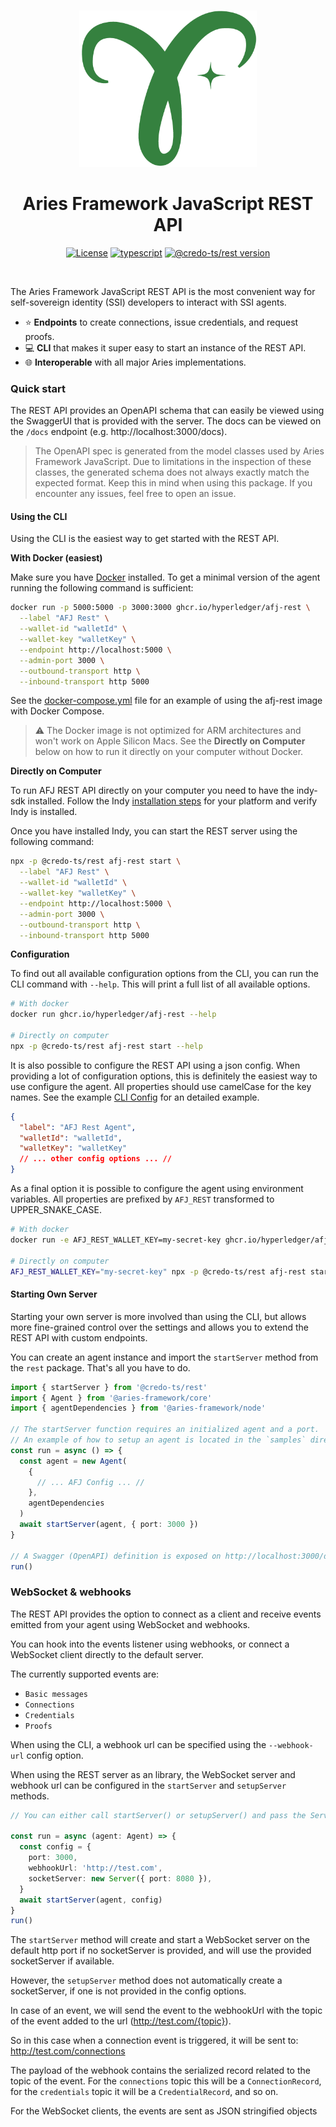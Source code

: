 <p align="center">
  <br />
  <img
    alt="Hyperledger Aries logo"
    src="https://raw.githubusercontent.com/hyperledger/aries-framework-javascript/aa31131825e3331dc93694bc58414d955dcb1129/images/aries-logo.png"
    height="250px"
  />
</p>
<h1 align="center"><b>Aries Framework JavaScript REST API</b></h1>
<p align="center">
  <a
    href="https://raw.githubusercontent.com/hyperledger/aries-framework-javascript-ext/main/LICENSE"
    ><img
      alt="License"
      src="https://img.shields.io/badge/License-Apache%202.0-blue.svg"
  /></a>
  <a href="https://www.typescriptlang.org/"
    ><img
      alt="typescript"
      src="https://img.shields.io/badge/%3C%2F%3E-TypeScript-%230074c1.svg"
  /></a>
    <a href="https://www.npmjs.com/package/@credo-ts/rest"
    ><img
      alt="@credo-ts/rest version"
      src="https://img.shields.io/npm/v/@credo-ts/rest"
  /></a>

</p>
<br />

The Aries Framework JavaScript REST API is the most convenient way for self-sovereign identity (SSI) developers to interact with SSI agents.

- ⭐ **Endpoints** to create connections, issue credentials, and request proofs.
- 💻 **CLI** that makes it super easy to start an instance of the REST API.
- 🌐 **Interoperable** with all major Aries implementations.

### Quick start

The REST API provides an OpenAPI schema that can easily be viewed using the SwaggerUI that is provided with the server. The docs can be viewed on the `/docs` endpoint (e.g. http://localhost:3000/docs).

> The OpenAPI spec is generated from the model classes used by Aries Framework JavaScript. Due to limitations in the inspection of these classes, the generated schema does not always exactly match the expected format. Keep this in mind when using this package. If you encounter any issues, feel free to open an issue.

#### Using the CLI

Using the CLI is the easiest way to get started with the REST API.

**With Docker (easiest)**

Make sure you have [Docker](https://docs.docker.com/get-docker/) installed. To get a minimal version of the agent running the following command is sufficient:

```sh
docker run -p 5000:5000 -p 3000:3000 ghcr.io/hyperledger/afj-rest \
  --label "AFJ Rest" \
  --wallet-id "walletId" \
  --wallet-key "walletKey" \
  --endpoint http://localhost:5000 \
  --admin-port 3000 \
  --outbound-transport http \
  --inbound-transport http 5000
```

See the [docker-compose.yml](https://github.com/openwallet-foundation/credo-ts-ext/tree/main/docker-compose.yml) file for an example of using the afj-rest image with Docker Compose.

> ⚠️ The Docker image is not optimized for ARM architectures and won't work on Apple Silicon Macs. See the **Directly on Computer** below on how to run it directly on your computer without Docker.

**Directly on Computer**

To run AFJ REST API directly on your computer you need to have the indy-sdk installed. Follow the Indy [installation steps](https://github.com/openwallet-foundation/credo-ts/tree/main/docs/libindy) for your platform and verify Indy is installed.

Once you have installed Indy, you can start the REST server using the following command:

```sh
npx -p @credo-ts/rest afj-rest start \
  --label "AFJ Rest" \
  --wallet-id "walletId" \
  --wallet-key "walletKey" \
  --endpoint http://localhost:5000 \
  --admin-port 3000 \
  --outbound-transport http \
  --inbound-transport http 5000
```

**Configuration**

To find out all available configuration options from the CLI, you can run the CLI command with `--help`. This will print a full list of all available options.

```sh
# With docker
docker run ghcr.io/hyperledger/afj-rest --help

# Directly on computer
npx -p @credo-ts/rest afj-rest start --help
```

It is also possible to configure the REST API using a json config. When providing a lot of configuration options, this is definitely the easiest way to use configure the agent. All properties should use camelCase for the key names. See the example [CLI Config](https://github.com/openwallet-foundation/credo-ts-ext/tree/main/packages/rest/samples/cliConfig.json) for an detailed example.

```json
{
  "label": "AFJ Rest Agent",
  "walletId": "walletId",
  "walletKey": "walletKey"
  // ... other config options ... //
}
```

As a final option it is possible to configure the agent using environment variables. All properties are prefixed by `AFJ_REST` transformed to UPPER_SNAKE_CASE.

```sh
# With docker
docker run -e AFJ_REST_WALLET_KEY=my-secret-key ghcr.io/hyperledger/afj-rest ...

# Directly on computer
AFJ_REST_WALLET_KEY="my-secret-key" npx -p @credo-ts/rest afj-rest start ...
```

#### Starting Own Server

Starting your own server is more involved than using the CLI, but allows more fine-grained control over the settings and allows you to extend the REST API with custom endpoints.

You can create an agent instance and import the `startServer` method from the `rest` package. That's all you have to do.

```ts
import { startServer } from '@credo-ts/rest'
import { Agent } from '@aries-framework/core'
import { agentDependencies } from '@aries-framework/node'

// The startServer function requires an initialized agent and a port.
// An example of how to setup an agent is located in the `samples` directory.
const run = async () => {
  const agent = new Agent(
    {
      // ... AFJ Config ... //
    },
    agentDependencies
  )
  await startServer(agent, { port: 3000 })
}

// A Swagger (OpenAPI) definition is exposed on http://localhost:3000/docs
run()
```

### WebSocket & webhooks

The REST API provides the option to connect as a client and receive events emitted from your agent using WebSocket and webhooks.

You can hook into the events listener using webhooks, or connect a WebSocket client directly to the default server.

The currently supported events are:

- `Basic messages`
- `Connections`
- `Credentials`
- `Proofs`

When using the CLI, a webhook url can be specified using the `--webhook-url` config option.

When using the REST server as an library, the WebSocket server and webhook url can be configured in the `startServer` and `setupServer` methods.

```ts
// You can either call startServer() or setupServer() and pass the ServerConfig interface with a webhookUrl and/or a WebSocket server

const run = async (agent: Agent) => {
  const config = {
    port: 3000,
    webhookUrl: 'http://test.com',
    socketServer: new Server({ port: 8080 }),
  }
  await startServer(agent, config)
}
run()
```

The `startServer` method will create and start a WebSocket server on the default http port if no socketServer is provided, and will use the provided socketServer if available.

However, the `setupServer` method does not automatically create a socketServer, if one is not provided in the config options.

In case of an event, we will send the event to the webhookUrl with the topic of the event added to the url (http://test.com/{topic}).

So in this case when a connection event is triggered, it will be sent to: http://test.com/connections

The payload of the webhook contains the serialized record related to the topic of the event. For the `connections` topic this will be a `ConnectionRecord`, for the `credentials` topic it will be a `CredentialRecord`, and so on.

For the WebSocket clients, the events are sent as JSON stringified objects
